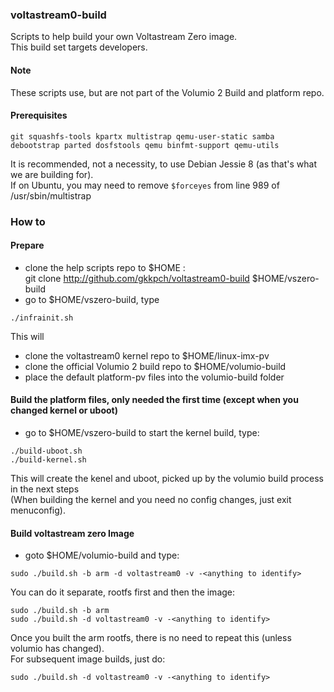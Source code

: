 ### voltastream0-build
Scripts to help build your own Voltastream Zero image.       
This build set targets developers.  
#### Note  

These scripts use, but are not part of the Volumio 2 Build and platform repo.  

#### Prerequisites

```
git squashfs-tools kpartx multistrap qemu-user-static samba debootstrap parted dosfstools qemu binfmt-support qemu-utils
```

It is recommended, not a necessity, to use Debian Jessie 8 (as that's what we are building for).  
If on Ubuntu, you may need to remove `$forceyes` from line 989 of /usr/sbin/multistrap  

### How to
#### Prepare
- clone the help scripts repo to $HOME  :  
git clone http://github.com/gkkpch/voltastream0-build  $HOME/vszero-build
- go to $HOME/vszero-build, type
```
./infrainit.sh  
```
This will  
- clone the voltastream0 kernel repo to $HOME/linux-imx-pv  
- clone the official Volumio 2 build repo to $HOME/volumio-build  
- place the default platform-pv files into the volumio-build folder

#### Build the platform files, only needed the first time (except when you changed kernel or uboot)   
- go to $HOME/vszero-build to start the kernel build, type:    

```
./build-uboot.sh
./build-kernel.sh  	
```

This will create the kenel and uboot, picked up by the volumio build process in the next steps  
(When building the kernel and you need no config changes, just exit menuconfig).

#### Build voltastream zero Image
- goto $HOME/volumio-build and type:   

```
sudo ./build.sh -b arm -d voltastream0 -v -<anything to identify>
```

You can do it separate, rootfs first and then the image:    

```
sudo ./build.sh -b arm  
sudo ./build.sh -d voltastream0 -v -<anything to identify>   
```

Once you built the arm rootfs, there is no need to repeat this (unless volumio has changed).  
For subsequent image builds, just do:  

```
sudo ./build.sh -d voltastream0 -v -<anything to identify>
```
